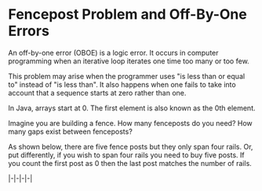 # Fencepost Problem and Off-By-One Errors

An off-by-one error \(OBOE\) is a logic error. It occurs in computer programming when an iterative loop iterates one time too many or too few.

This problem may arise when the programmer uses "is less than or equal to" instead of "is less than". It also happens when one fails to take into account that a sequence starts at zero rather than one.

In Java, arrays start at 0. The first element is also known as the 0th element.

Imagine you are building a fence. How many fenceposts do you need? How many gaps exist between fenceposts?

As shown below, there are five fence posts but they only span four rails. Or, put differently, if you wish to span four rails you need to buy five posts. If you count the first post as 0 then the last post matches the number of rails.

\|-\|-\|-\|-\|

